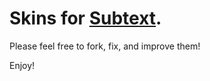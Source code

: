 # Skins for [Subtext](http://subtextproject.com).

Please feel free to fork, fix, and improve them!

Enjoy!
